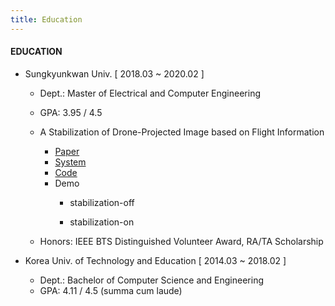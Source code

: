 ```yaml
---
title: Education
---
```


#### EDUCATION
- Sungkyunkwan Univ. [ 2018.03 ~ 2020.02 ] 
  - Dept.: Master of Electrical and Computer Engineering
  - GPA: 3.95 / 4.5
  
  - A Stabilization of Drone-Projected Image based on Flight Information
    - <a href="https://drive.google.com/file/d/1qXox6GpSvR-LvTYYBrsfzgkuTNLBtAkJ/view?pli=1">Paper</a>
    - <a href="https://youtu.be/Ype6slgs8dQ">System</a>
    - <a href="https://github.com/EunBinChoi/stabilization-drone-projected-image-with-sensors-master">Code</a>
    - Demo 
        - <p>stabilization-off<a href=""></a></p>
        - <p>stabilization-on<a href=""></a></p>
  
  - Honors: IEEE BTS Distinguished Volunteer Award, RA/TA Scholarship 

  
- Korea Univ. of Technology and Education [ 2014.03 ~ 2018.02 ]
  - Dept.: Bachelor of Computer Science and Engineering
  - GPA: 4.11 / 4.5 (summa cum laude)